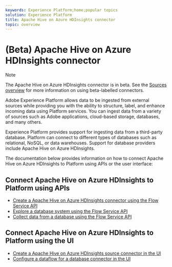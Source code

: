 ```yaml
---
keywords: Experience Platform;home;popular topics
solution: Experience Platform
title: Apache Hive on Azure HDInsights connector
topic: overview
---
```


# (Beta) Apache Hive on Azure HDInsights connector

>[!NOTE]
>The Apache Hive on Azure HDInsights connector is in beta. See the [Sources overview](../../home.md#terms-and-conditions) for more information on using beta-labelled connectors.

Adobe Experience Platform allows data to be ingested from external sources while providing you with the ability to structure, label, and enhance incoming data using Platform services. You can ingest data from a variety of sources such as Adobe applications, cloud-based storage, databases, and many others.

Experience Platform provides support for ingesting data from a third-party database. Platform can connect to different types of databases such as relational, NoSQL, or data warehouses. Support for database providers include Apache Hive on Azure HDInsights.

The documentation below provides information on how to connect Apache Hive on Azure HDInsights to Platform using APIs or the user interface:

## Connect Apache Hive on Azure HDInsights to Platform using APIs

- [Create a Apache Hive on Azure HDInsights connector using the Flow Service API](../../tutorials/api/create/databases/hive.md)
- [Explore a database system using the Flow Service API](../../tutorials/api/explore/database-nosql.md)
- [Collect data from a database using the Flow Service API](../../tutorials/api/collect/database-nosql.md)

## Connect Apache Hive on Azure HDInsights to Platform using the UI

- [Create a Apache Hive on Azure HDInsights source connector in the UI](../../tutorials/ui/create/databases/hive.md)
- [Configure a dataflow for a database connector in the UI](../../tutorials/ui/dataflow/databases.md)